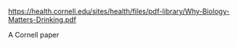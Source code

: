 https://health.cornell.edu/sites/health/files/pdf-library/Why-Biology-Matters-Drinking.pdf

A Cornell paper